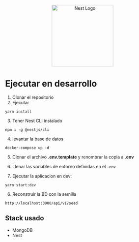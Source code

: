 <p align="center">
  <a href="http://nestjs.com/" target="blank"><img src="https://nestjs.com/img/logo-small.svg" width="200" alt="Nest Logo" /></a>
</p>

# Ejecutar en desarrollo

1. Clonar el repositorio
2. Ejecutar

```
yarn install 

```
3. Tener Nest CLI instalado 

```
npm i -g @nestjs/cli 

```

4. levantar la base de datos

```
docker-compose up -d

```

5. Clonar el archivo __.env.template__ y renombrar la copia a __.env__


6. Llenar las variables de entorno definidas en el  ``` .env ```


7. Ejecutar la aplicacion en dev:

```
yarn start:dev
```

6. Reconstruir la BD con la semilla
```
http://localhost:3000/api/v1/seed
```



## Stack usado
* MongoDB
* Nest